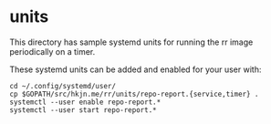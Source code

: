 # units

This directory has sample systemd units for running the rr image periodically on a timer.

These systemd units can be added and enabled for your user with:
```
cd ~/.config/systemd/user/
cp $GOPATH/src/hkjn.me/rr/units/repo-report.{service,timer} .
systemctl --user enable repo-report.*
systemctl --user start repo-report.*
```